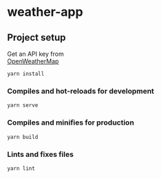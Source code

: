 # weather-app

## Project setup

Get an API key from  
[OpenWeatherMap](https://home.openweathermap.org/)
```
yarn install
```

### Compiles and hot-reloads for development
```
yarn serve
```

### Compiles and minifies for production
```
yarn build
```

### Lints and fixes files
```
yarn lint
```


